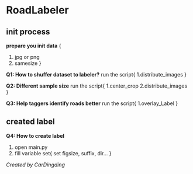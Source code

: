 RoadLabeler
======

init process
------

**prepare you init data**
{
  1. jpg or png
  2. samesize
}

**Q1: How to shuffer dataset to labeler?**
run the script{
  1.distribute_images
}

**Q2: Different sample size**
run the script{
  1.center_crop
  2.distribute_images
}

**Q3: Help taggers identify roads better**
run the script{
  1.overlay_Label
}

created label
----
**Q4: How to create label**
1. open main.py
2. fill variable set{
   set figsize, suffix, dir...
}

*Created by CarDingding*
